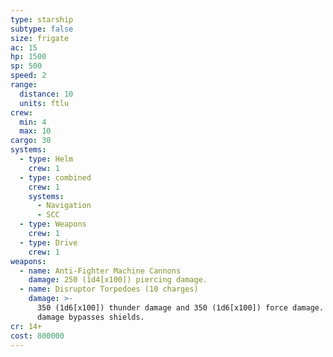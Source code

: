```yaml
---
type: starship
subtype: false
size: frigate
ac: 15
hp: 1500
sp: 500
speed: 2
range:
  distance: 10
  units: ftlu
crew:
  min: 4
  max: 10
cargo: 30
systems:
  - type: Helm
    crew: 1
  - type: combined
    crew: 1
    systems:
      - Navigation
      - SCC
  - type: Weapons
    crew: 1
  - type: Drive
    crew: 1
weapons:
  - name: Anti-Fighter Machine Cannons
    damage: 250 (1d4[x100]) piercing damage.
  - name: Disruptor Torpedoes (10 charges)
    damage: >-
      350 (1d6[x100]) thunder damage and 350 (1d6[x100]) force damage. This
      damage bypasses shields.
cr: 14+
cost: 800000
---
```

